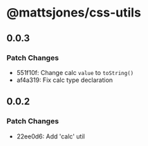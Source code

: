 # @mattsjones/css-utils

## 0.0.3

### Patch Changes

- 551f10f: Change calc `value` to `toString()`
- af4a319: Fix calc type declaration

## 0.0.2

### Patch Changes

- 22ee0d6: Add 'calc' util
